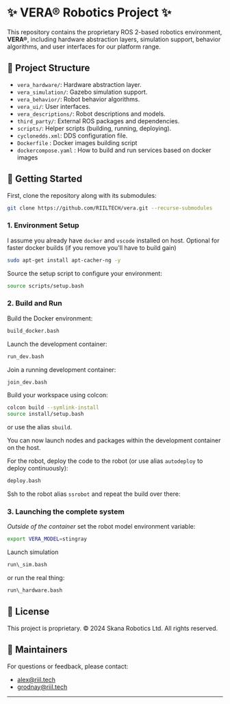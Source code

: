 # ✨ VERA® Robotics Project ✨

This repository contains the proprietary ROS 2-based robotics environment, **VERA®**, including hardware abstraction layers, simulation support, behavior algorithms, and user interfaces for our platform range.

## 📂 Project Structure

- `vera_hardware/`: Hardware abstraction layer.
- `vera_simulation/`: Gazebo simulation support.
- `vera_behavior/`: Robot behavior algorithms.
- `vera_ui/`: User interfaces.
- `vera_descriptions/`: Robot descriptions and models.
- `third_party/`: External ROS packages and dependencies.
- `scripts/`: Helper scripts (building, running, deploying).
- `cyclonedds.xml`: DDS configuration file.
- `Dockerfile` : Docker images building script
- `dockercompose.yaml` : How to build and run services based on docker images 

## 🚀 Getting Started

First, clone the repository along with its submodules:

```bash
git clone https://github.com/RIILTECH/vera.git --recurse-submodules
```

### 1. Environment Setup
I assume you already have ```docker``` and ```vscode``` installed on host.
Optional for faster docker builds (if you remove you'll have to build gain)
```bash
sudo apt-get install apt-cacher-ng -y
```
Source the setup script to configure your environment:

```bash
source scripts/setup.bash
```

### 2. Build and Run

Build the Docker environment:

```bash
build_docker.bash
```

Launch the development container:

```bash
run_dev.bash
```

Join a running development container:

```bash
join_dev.bash
```

Build your workspace using colcon:

```bash
colcon build --symlink-install
source install/setup.bash
```
or use the alias ```sbuild```.

You can now launch nodes and packages within the development container on the host.

For the robot, deploy the code to the robot (or use alias ```autodeploy``` to deploy continuously):

```bash
deploy.bash
```
Ssh to the robot alias ```ssrobot``` and repeat the build over there:

### 3. Launching the complete system

*Outside of the container* set the robot model environment variable:

```bash
export VERA_MODEL=stingray
```

Launch simulation

```bash
run\_sim.bash
```

or run the real thing:
```bash
run\_hardware.bash
```
## 📜 License

This project is proprietary. © 2024 Skana Robotics Ltd. All rights reserved.

## 👋 Maintainers

For questions or feedback, please contact:

- [alex@riil.tech](mailto\:alex@riil.tech)
- [grodnay@riil.tech](mailto\:grodnay@riil.tech)

---

